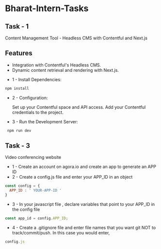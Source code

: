 # Bharat-Intern-Tasks

## Task - 1
Content Management Tool - Headless CMS with Contentful and Next.js

## Features

- Integration with Contentful's Headless CMS.
- Dynamic content retrieval and rendering with Next.js.
  
* 1 - Install Dependencies:
```javascript
npm install
```
* 2 - Configuration:

    Set up your Contentful space and API access.
    Add your Contentful credentials to the project.
  
* 3 - Run the Development Server:
```javascript
 npm run dev
```

## Task - 3 
Video conferencing website

* 1 - Create an account on agora.io and create an app to generate an APP ID
* 2 - Create a config.js file and enter your APP_ID in an object
```javascript
const config = {
  APP_ID : ' YOUR-APP-ID '
}
```
* 3 - In your javascript file , declare variables that point to your APP_ID in the config file 
```javascript
const app_id = config.APP_ID;
```
* 4 - Create a .gitignore file and enter file names that you want git NOT to track/commit/push.
In this case you would enter,
```javascript
config.js
```
